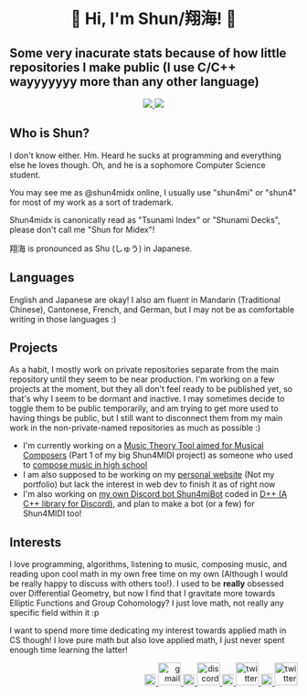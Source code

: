 <h1 align="center"><b> 🌠 Hi, I'm Shun/翔海! 🌠 </b></h1>
<h2><b>Some very inacurate stats because of how little repositories I make public (I use C/C++ wayyyyyyy more than any other language)</b></h2>
<p align="center">
  <a href="https://github.com/shun4midx"> <img src="https://github-readme-stats.vercel.app/api/top-langs?username=shun4midx&show_icons=true&locale=en&theme=blueberry&layout=compact&border_color=82aaff"/> </a>
  <a href="https://github.com/shun4midx"> <img src="https://github-readme-stats.vercel.app/api/top-langs?username=shun4midx&show_icons=true&locale=ja&theme=blueberry&layout=compact&border_color=82aaff"/> </a>
</p>

## Who is Shun?
I don't know either. Hm. Heard he sucks at programming and everything else he loves though. Oh, and he is a sophomore Computer Science student.

You may see me as @shun4midx online, I usually use "shun4mi" or "shun4" for most of my work as a sort of trademark.

Shun4midx is canonically read as "Tsunami Index" or "Shunami Decks", please don't call me "Shun for Midex"!

翔海 is pronounced as Shu (しゅう) in Japanese.

## Languages
English and Japanese are okay! I also am fluent in Mandarin (Traditional Chinese), Cantonese, French, and German, but I may not be as comfortable writing in those languages :)

## Projects
As a habit, I mostly work on private repositories separate from the main repository until they seem to be near production. I'm working on a few projects at the moment, but they all don't feel ready to be published yet, so that's why I seem to be dormant and inactive. I may sometimes decide to toggle them to be public temporarily, and am trying to get more used to having things be public, but I still want to disconnect them from my main work in the non-private-named repositories as much as possible :)
 - I'm currently working on a [Music Theory Tool aimed for Musical Composers](https://github.com/shun4midx/Shun4MIDI-Music-Theory-Tool) (Part 1 of my big Shun4MIDI project) as someone who used to [compose music in high school](https://youtu.be/fNU0zx5wI3Q)
 - I am also supposed to be working on my [personal website](https://github.com/shun4midx/Private-shun4midx-website) (Not my portfolio) but lack the interest in web dev to finish it as of right now
 - I'm also working on [my own Discord bot Shun4miBot](https://github.com/shun4midx/Shun4miBot) coded in [D++ (A C++ library for Discord)](https://dpp.dev/), and plan to make a bot (or a few) for Shun4MIDI too!

## Interests
I love programming, algorithms, listening to music, composing music, and reading upon cool math in my own free time on my own (Although I would be really happy to discuss with others too!). I used to be **really** obsessed over Differential Geometry, but now I find that I gravitate more towards Elliptic Functions and Group Cohomology? I just love math, not really any specific field within it :p

I want to spend more time dedicating my interest towards applied math in CS though! I love pure math but also love applied math, I just never spent enough time learning the latter!

<p align="right">
  <a href="https://github.com/shun4midx"> <img src="https://upload.wikimedia.org/wikipedia/commons/2/24/Transparent_Square_Tiles_Texture.png" alt="space" width="20"/> </a>
  <a href="mailto:shun4midx@gmail.com"> <img src="https://static.vecteezy.com/system/resources/previews/022/484/516/non_2x/google-mail-gmail-icon-logo-symbol-free-png.png" alt="gmail" width="40" height="40"/> </a>
  <a href="https://github.com/shun4midx"> <img src="https://upload.wikimedia.org/wikipedia/commons/2/24/Transparent_Square_Tiles_Texture.png" alt="space" width="20"/> </a>
  <a href="https://discordapp.com/users/1278670248517828650"> <img src="https://uxwing.com/wp-content/themes/uxwing/download/brands-and-social-media/discord-square-color-icon.png" alt="discord" width="40" height="40"/> </a>
  <a href="https://github.com/shun4midx"> <img src="https://upload.wikimedia.org/wikipedia/commons/2/24/Transparent_Square_Tiles_Texture.png" alt="space" width="20"/> </a>
  <a href="http://x.com/shun4midi_en"> <img src="https://upload.wikimedia.org/wikipedia/commons/5/5a/X_icon_2.svg" alt="twitter" width="40" height="40"/> </a>
  <a href="https://github.com/shun4midx"> <img src="https://upload.wikimedia.org/wikipedia/commons/2/24/Transparent_Square_Tiles_Texture.png" alt="space" width="20"/> </a>
  <a href="http://instagram.com/shun4midi_en"> <img src="https://cdn4.iconfinder.com/data/icons/social-messaging-ui-color-shapes-2-free/128/social-instagram-new-square2-512.png" alt="twitter" width="40" height="40"/> </a>
</p>

